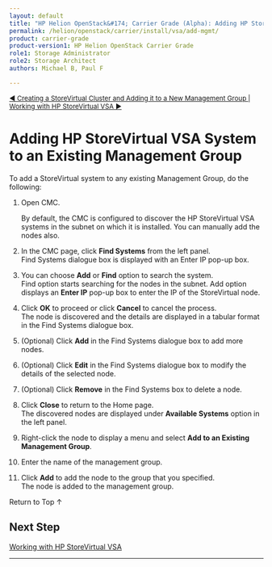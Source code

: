 ```yaml
---
layout: default
title: "HP Helion OpenStack&#174; Carrier Grade (Alpha): Adding HP StoreVirtual VSA System to an Existing Management Group"
permalink: /helion/openstack/carrier/install/vsa/add-mgmt/
product: carrier-grade
product-version1: HP Helion OpenStack Carrier Grade
role1: Storage Administrator
role2: Storage Architect
authors: Michael B, Paul F

---
```

<!--UNDER REVISION--> 


<script>

function PageRefresh {
onLoad="window.refresh"
}

PageRefresh();

</script>


<p style="font-size: small;"> <a href="/helion/openstack/carrier/install/vsa/cluster/">&#9664; Creating a StoreVirtual Cluster and Adding it to a New Management Group </a>| <a href="/helion/openstack/1.1/undercloud/storage/storevirtual/">Working with HP StoreVirtual VSA &#9654;</a>
</p> 



# Adding HP StoreVirtual VSA System to an Existing Management Group

To add a StoreVirtual system to any existing Management Group, do the following:

1. Open CMC.

	By default, the CMC is configured to discover the HP StoreVirtual VSA systems in the subnet on which it is installed. You can manually add the nodes also.

2. In the CMC page, click **Find Systems** from the left panel.<br /> Find Systems dialogue box is displayed with an Enter IP pop-up box.

3. You can choose **Add** or **Find** option to search the system. <br />Find option  starts searching for the nodes in the subnet. Add option displays an **Enter IP** pop-up box to enter the IP of the StoreVirtual node.<br />

4. Click **OK** to proceed or click **Cancel** to cancel the process.<br />The node is discovered and the details are displayed in a tabular format in the Find Systems dialogue box.

5. (Optional) Click **Add** in the Find Systems dialogue box to add more nodes. 

6. (Optional) Click **Edit** in the Find Systems dialogue box to modify the details of the selected node.

7. (Optional) Click **Remove** in the Find Systems box to delete a node.

8. Click **Close** to return to the Home page.<br /> The discovered nodes are displayed under **Available Systems** option in the left panel.

9.  Right-click the node to display a menu and select **Add to an Existing Management Group**.

10. Enter the name of the management group.

11. Click **Add** to add the node to the group that you specified.<br /> The node is added to the management group.

<a href="#top" style="padding:14px 0px 14px 0px; text-decoration: none;"> Return to Top &#8593; </a>

## Next Step

[Working with HP StoreVirtual VSA](/helion/openstack/1.1/undercloud/storage/storevirtual/)

----


